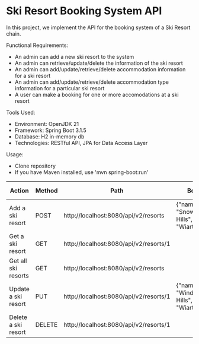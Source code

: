 # Ski Resort Booking System API
 In this project, we implement the API for the booking system of a Ski Resort chain.
 
Functional Requirements:
* An admin can add a new ski resort to the system
* An admin can retrieve/update/delete the information of the ski resort
* An admin can add/update/retrieve/delete accommodation information for a  ski resort
* An admin can add/update/retrieve/delete accommodation type information for a particular ski resort
* A user can make a booking for one or more accomodations at a ski resort

Tools Used:
* Environment: OpenJDK 21
* Framework: Spring Boot 3.1.5
* Database: H2 in-memory db
* Technologies: RESTful API, JPA for Data Access Layer

Usage:
* Clone repository
* If you have Maven installed, use 'mvn spring-boot:run'

| Action              | Method | Path                                   | Body                                      | HTTP response |
|---------------------|--------|----------------------------------------|-------------------------------------------|---------------|
| Add a ski resort    | POST   | http://localhost:8080/api/v2/resorts   | {"name": "Snowy Hills","town": "Wiarton"} | 201           |
| Get a ski resort    | GET    | http://localhost:8080/api/v2/resorts/1 |                                           | 200           |
| Get all ski resorts | GET    | http://localhost:8080/api/v2/resorts   |                                           | 200           |
| Update a ski resort | PUT    | http://localhost:8080/api/v2/resorts/1 | {"name": "Windy Hills","town": "Wiarton"} | 200           |
| Delete a ski resort | DELETE | http://localhost:8080/api/v2/resorts/1 |                                           | 204           |